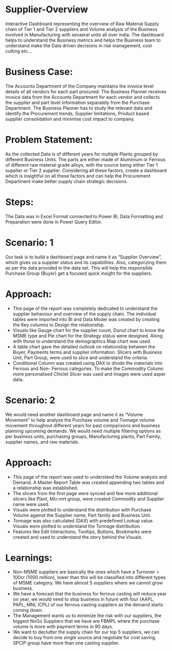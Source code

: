# Supplier-Overview
 Interactive Dashboard representing the overview of Raw Material Supply chain of Tier 1 and Tier 2 suppliers and Volume analysis of the Business involved in Manufacturing with sevaeral units all over india. The dashboard helps to understand the Business metrics and helps the Business team to understand make the Data driven decisions in risk management, cost cutting etc... 
# Business Case: 
The Accounts Department of the Company maintains the invoice level details of all vendors for each part procured. The Business Planner receives invoice data from the Accounts Department for each vendor and collects the supplier and part level information separately from the Purchase Department. The Business Planner has to study the relevant data and identify the Procurement trends, Supplier limitations, Product based supplier consolidation and minimise cost impact to company.

# Problem Statement: 
As the collected Data is of different years for multiple Plants grouped by different Business Units. The parts are either made of Aluminium or Ferrous of different raw material grade alloys, with the source being either Tier 1 supplier or Tier 2 supplier. Considering all these factors, create a dashboard which is insightful on all these factors and can help the Procurement Department make better supply chain strategic decisions.
# Steps:
The Data was in Excel Format connected to Power BI, Data Formatting and Preparation were done in Power Query Editor.
# Scenario: 1
Our task is to build a dashboard page and name it as “Supplier Overview”, which gives us a supplier status and its capabilities. Also, categorizing them as per the data provided in the data set. This will help the responsible Purchase Group (Buyer) get a focused quick insight for the suppliers.
# Approach:
-	This page of the report was completely dedicated to understand the supplier behaviour and overview of the supply chain. The individual tables were imported into BI and Data Model was created by creating the Key columns to Design the relationship. 
-	Visuals like Gauge chart for the supplier count, Donut chart to know the MSME type and Pie chart for the Strategy status were designed. Along with those to understand the demographics Map chart was used.
-	A table chart gave the detailed outlook on relationship between the Buyer, Payments terms and supplier information. Slicers with Business Unit, Part Group, were used to slice and understand the criteria.
-	Conditional Column was created using DAX to divide the materials into Ferrous and Non- Ferrous categories. To make the Commodity Column more personalised Chiclet Slicer was used and Images were used asper data.

# Scenario: 2
We would need another dashboard page and name it as “Volume Movement” to help analyse the Purchase volume and Tonnage volume movement throughout different years for past comparisons and business planning upcoming demands. We would need multiple filtering options as per business units, purchasing groups, Manufacturing plants, Part Family, supplier names, and raw materials.
# Approach:
-	This page of the report was used to understand the Volume analysis and Demand. A Master Report Table was created appending two tables and a relationship was established.
-	The slicers from the first page were synced and few more additional slicers like Plant, Mcr.mrt group, were created Commodity and Supplier name were used.
-	Visuals were plotted to understand the distribution with Purchase Volume against the Supplier name, Part family and Business Unit.
-	Tonnage was also calculated (DAX) with predefined Lookup value. Visuals were plotted to understand the Tonnage distribution.
-	Features like Edit Interactions, Tooltips, Buttons, Bookmarks were created and used to understand the story behind the Visuals.

# Learnings:
-	Non-MSME suppliers are basically the ones which have a Turnover > 100cr (1000 million), lower than this will be classified into different types of MSME category. We have almost 5 suppliers where we cannot grow business.
-	We have a forecast that the business for ferrous casting will reduce year on year, we would need to stop business in future with four (AAPL, PAPL, MNI, ICPL) of our ferrous casting suppliers as the demand starts coming down.
-	The Management wants us to minimize the risk with our suppliers, the biggest NoGo Suppliers that we have are FBMPL where the purchase volume is more with payment terms in 90 days.
-	We want to declutter the supply chain for our top 5 suppliers, we can decide to buy from one single source and negotiate for cost saving. SPCIP group have more than one casting supplier.





 

